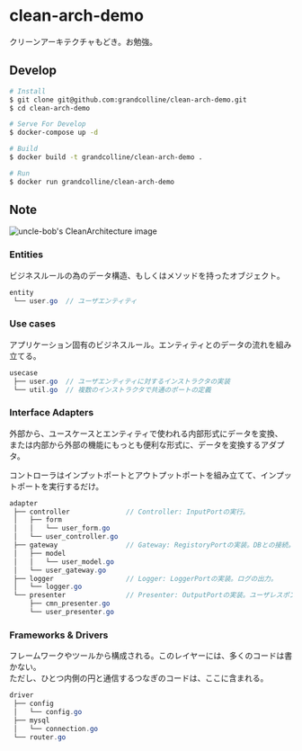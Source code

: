 # clean-arch-demo

クリーンアーキテクチャもどき。お勉強。


## Develop

```bash
# Install
$ git clone git@github.com:grandcolline/clean-arch-demo.git
$ cd clean-arch-demo

# Serve For Develop
$ docker-compose up -d

# Build
$ docker build -t grandcolline/clean-arch-demo .

# Run
$ docker run grandcolline/clean-arch-demo
```

## Note

![uncle-bob's CleanArchitecture image](https://blog.cleancoder.com/uncle-bob/images/2012-08-13-the-clean-architecture/CleanArchitecture.jpg)

### Entities

ビジネスルールの為のデータ構造、もしくはメソッドを持ったオブジェクト。

```java
entity
 └── user.go  // ユーザエンティティ
```

### Use cases

アプリケーション固有のビジネスルール。エンティティとのデータの流れを組み立てる。

```java
usecase
 ├── user.go  // ユーザエンティティに対するインストラクタの実装
 └── util.go  // 複数のインストラクタで共通のポートの定義
```

### Interface Adapters

外部から、ユースケースとエンティティで使われる内部形式にデータを変換、  
または内部から外部の機能にもっとも便利な形式に、データを変換するアダプタ。

コントローラはインプットポートとアウトプットポートを組み立てて、インプットポートを実行するだけ。

```java
adapter
 ├── controller              // Controller: InputPortの実行。
 │   ├── form
 │   │   └── user_form.go
 │   └── user_controller.go
 ├── gateway                 // Gateway: RegistoryPortの実装。DBとの接続。
 │   ├── model
 │   │   └── user_model.go
 │   └── user_gateway.go
 ├── logger                  // Logger: LoggerPortの実装。ログの出力。
 │   └── logger.go
 └── presenter               // Presenter: OutputPortの実装。ユーザレスポンス。
     ├── cmn_presenter.go
     └── user_presenter.go
```

### Frameworks & Drivers

フレームワークやツールから構成される。このレイヤーには、多くのコードは書かない。  
ただし、ひとつ内側の円と通信するつなぎのコードは、ここに含まれる。

```java
driver
 ├── config
 │   └── config.go
 ├── mysql
 │   └── connection.go
 └── router.go
```

